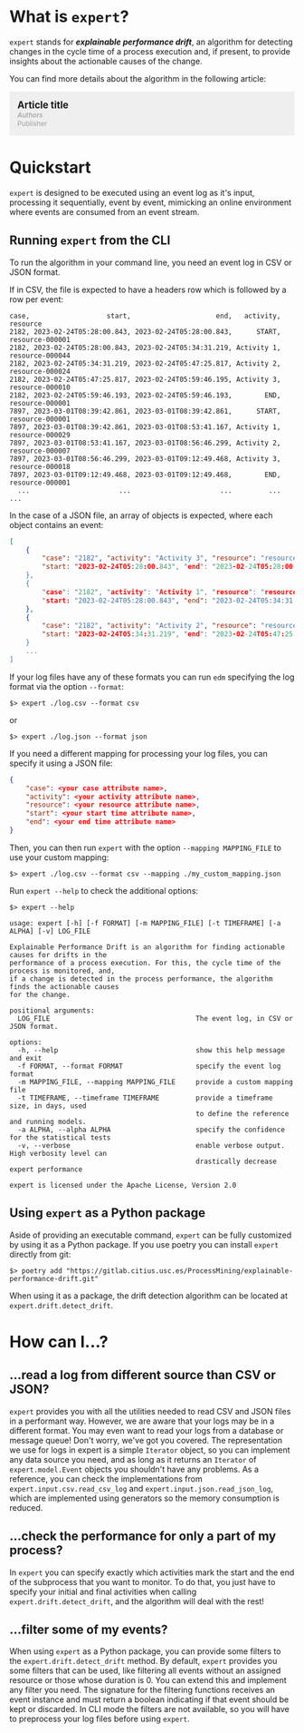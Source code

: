 # What is `expert`?

```expert``` stands for ***explainable performance drift***, an algorithm for detecting changes in the cycle time of a
process execution and, if present, to provide insights about the actionable causes of the change.

You can find more details about the algorithm in the following article:

<div style="background-color: #EFEFEF; display: flex; flex-direction: column; padding: 1em; position: relative;">
    <p style="
        font-weight: 700;
        font-size: 1.2em;
        margin: 0;
    ">
        Article title
    </p>
    <p style="
        font-style: italic;
        font-size: .85em;
        font-weight: 500;
        color: #A0A0A0;
        margin: 0;
    ">
        Authors
    </p>
    <p style="
        margin: 0;
        font-size: .85em;
        font-weight: 400;
        color: #A0A0A0;
    ">
        Publisher
    </p>
</div>

# Quickstart

`expert` is designed to be executed using an event log as it's input, processing it sequentially, event by event,
mimicking
an online environment where events are consumed from an event stream.

## Running `expert` from the CLI

To run the algorithm in your command line, you need an event log in CSV or JSON format.

If in CSV, the file is expected to have a headers row which is followed by a row per event:

```csv
case,                   start,                     end,   activity,        resource
2182, 2023-02-24T05:28:00.843, 2023-02-24T05:28:00.843,      START, resource-000001
2182, 2023-02-24T05:28:00.843, 2023-02-24T05:34:31.219, Activity 1, resource-000044
2182, 2023-02-24T05:34:31.219, 2023-02-24T05:47:25.817, Activity 2, resource-000024
2182, 2023-02-24T05:47:25.817, 2023-02-24T05:59:46.195, Activity 3, resource-000010
2182, 2023-02-24T05:59:46.193, 2023-02-24T05:59:46.193,        END, resource-000001
7897, 2023-03-01T08:39:42.861, 2023-03-01T08:39:42.861,      START, resource-000001
7897, 2023-03-01T08:39:42.861, 2023-03-01T08:53:41.167, Activity 1, resource-000029
7897, 2023-03-01T08:53:41.167, 2023-03-01T08:56:46.299, Activity 2, resource-000007
7897, 2023-03-01T08:56:46.299, 2023-03-01T09:12:49.468, Activity 3, resource-000018
7897, 2023-03-01T09:12:49.468, 2023-03-01T09:12:49.468,        END, resource-000001
  ...                      ...                      ...         ...             ...
```

In the case of a JSON file, an array of objects is expected, where each object contains an event:

```json
[
    {
        "case": "2182", "activity": "Activity 3", "resource": "resource-000001",
        "start: "2023-02-24T05:28:00.843", "end": "2023-02-24T05:28:00.843"
    },
    {
        "case": "2182", "activity": "Activity 1", "resource": "resource-000044",
        "start: "2023-02-24T05:28:00.843", "end": "2023-02-24T05:34:31.219"
    },
    {
        "case": "2182", "activity": "Activity 2", "resource": "resource-000024",
        "start: "2023-02-24T05:34:31.219", "end": "2023-02-24T05:47:25.817"
    }
    ...
]
```

If your log files have any of these formats you can run `edm` specifying the log format via the option `--format`:

```shell
$> expert ./log.csv --format csv
```

or

```shell
$> expert ./log.json --format json
```

If you need a different mapping for processing your log files, you can specify it using a JSON file:

```json
{
    "case": <your case attribute name>,
    "activity": <your activity attribute name>,
    "resource": <your resource attribute name>,
    "start": <your start time attribute name>,
    "end": <your end time attribute name>
}
```

Then, you can then run `expert` with the option `--mapping MAPPING_FILE` to use your custom mapping:

```shell
$> expert ./log.csv --format csv --mapping ./my_custom_mapping.json
```

Run `expert --help` to check the additional options:

```shell
$> expert --help

usage: expert [-h] [-f FORMAT] [-m MAPPING_FILE] [-t TIMEFRAME] [-a ALPHA] [-v] LOG_FILE

Explainable Performance Drift is an algorithm for finding actionable causes for drifts in the
performance of a process execution. For this, the cycle time of the process is monitored, and,
if a change is detected in the process performance, the algorithm finds the actionable causes
for the change.

positional arguments:
  LOG_FILE                                    The event log, in CSV or JSON format.

options:
  -h, --help                                  show this help message and exit
  -f FORMAT, --format FORMAT                  specify the event log format
  -m MAPPING_FILE, --mapping MAPPING_FILE     provide a custom mapping file
  -t TIMEFRAME, --timeframe TIMEFRAME         provide a timeframe size, in days, used
                                              to define the reference and running models.
  -a ALPHA, --alpha ALPHA                     specify the confidence for the statistical tests
  -v, --verbose                               enable verbose output. High verbosity level can
                                              drastically decrease expert performance

expert is licensed under the Apache License, Version 2.0

```

## Using `expert` as a Python package

Aside of providing an executable command, `expert` can be fully customized by using it as a Python package.
If you use poetry you can install `expert` directly from git:

```shell
$> poetry add "https://gitlab.citius.usc.es/ProcessMining/explainable-performance-drift.git"

```

When using it as a package, the drift detection algorithm can be located at `expert.drift.detect_drift`.

# How can I...?

## ...read a log from different source than CSV or JSON?

`expert` provides you with all the utilities needed to read CSV and JSON files in a performant way.
However, we are aware that your logs may be in a different format. You may even want to read your logs from a database
or message queue! Don't worry, we've got you covered. The representation we use for logs in expert is a
simple `Iterator`
object, so you can implement any data source you need, and as long as it returns an `Iterator` of `expert.model.Event`
objects you shouldn't have any problems. As a reference, you can check the implementations
from `expert.input.csv.read_csv_log`
and `expert.input.json.read_json_log`, which are implemented using generators so the memory consumption is reduced.

## ...check the performance for only a part of my process?

In `expert` you can specify exactly which activities mark the start and the end of the subprocess that you want to
monitor.
To do that, you just have to specify your initial and final activities when calling `expert.drift.detect_drift`, and the
algorithm will deal with the rest!

## ...filter some of my events?

When using `expert` as a Python package, you can provide some filters to the `expert.drift.detect_drift` method.
By default, `expert` provides you some filters that can be used, like filtering all events without an assigned resource
or those whose duration is 0.
You can extend this and implement any filter you need. The signature for the filtering functions receives an event
instance and must return a boolean indicating if that event should be kept or discarded.
In CLI mode the filters are not available, so you will have to preprocess your log files before using `expert`.